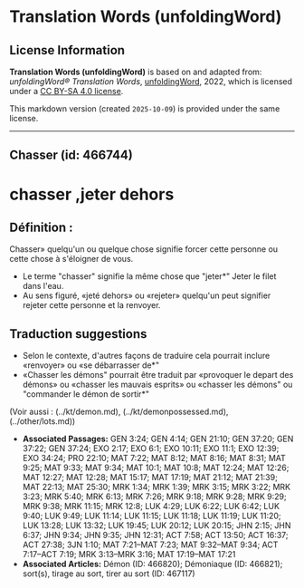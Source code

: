 # Translation Words (unfoldingWord)

## License Information

**Translation Words (unfoldingWord)** is based on and adapted from: _unfoldingWord® Translation Words_, [unfoldingWord](https://unfoldingword.org/utw), 2022, which is licensed under a [CC BY-SA 4.0 license](https://creativecommons.org/licenses/by-sa/4.0/legalcode.en).

This markdown version (created `2025-10-09`) is provided under the same license.



--------------------------------

## Chasser (id: 466744)

chasser ,jeter dehors
=====================

Définition :
------------

Chasser» quelqu'un ou quelque chose signifie forcer cette personne ou cette chose à s'éloigner de vous.

* Le terme "chasser" signifie la même chose que "jeter\*" Jeter le filet dans l'eau.
* Au sens figuré, «jeté dehors» ou «rejeter» quelqu'un peut signifier rejeter cette personne et la renvoyer.

Traduction suggestions
----------------------

* Selon le contexte, d'autres façons de traduire cela pourrait inclure «renvoyer» ou «se débarrasser de\*"
* «Chasser les démons" pourrait être traduit par «provoquer le depart des démons» ou «chasser les mauvais esprits» ou «chasser les démons" ou "commander le démon de sortir\*"

(Voir aussi : (../kt/demon.md), (../kt/demonpossessed.md), (../other/lots.md))

* **Associated Passages:** GEN 3:24; GEN 4:14; GEN 21:10; GEN 37:20; GEN 37:22; GEN 37:24; EXO 2:17; EXO 6:1; EXO 10:11; EXO 11:1; EXO 12:39; EXO 34:24; PRO 22:10; MAT 7:22; MAT 8:12; MAT 8:16; MAT 8:31; MAT 9:25; MAT 9:33; MAT 9:34; MAT 10:1; MAT 10:8; MAT 12:24; MAT 12:26; MAT 12:27; MAT 12:28; MAT 15:17; MAT 17:19; MAT 21:12; MAT 21:39; MAT 22:13; MAT 25:30; MRK 1:34; MRK 1:39; MRK 3:15; MRK 3:22; MRK 3:23; MRK 5:40; MRK 6:13; MRK 7:26; MRK 9:18; MRK 9:28; MRK 9:29; MRK 9:38; MRK 11:15; MRK 12:8; LUK 4:29; LUK 6:22; LUK 6:42; LUK 9:40; LUK 9:49; LUK 11:14; LUK 11:15; LUK 11:18; LUK 11:19; LUK 11:20; LUK 13:28; LUK 13:32; LUK 19:45; LUK 20:12; LUK 20:15; JHN 2:15; JHN 6:37; JHN 9:34; JHN 9:35; JHN 12:31; ACT 7:58; ACT 13:50; ACT 16:37; ACT 27:38; 3JN 1:10; MAT 7:21–MAT 7:23; MAT 9:32–MAT 9:34; ACT 7:17–ACT 7:19; MRK 3:13–MRK 3:16; MAT 17:19–MAT 17:21
* **Associated Articles:** Démon (ID: 466820); Démoniaque (ID: 466821); sort(s), tirage au sort, tirer au sort (ID: 467117)

